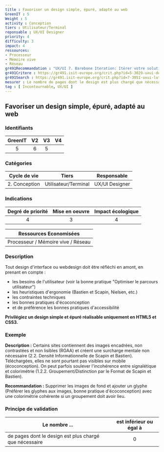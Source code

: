 ```yaml
---
title : Favoriser un design simple, épuré, adapté au web
GreenIT : 5
Weight : 5
activity : Conception
tiers : Utilisateur/Terminal
reponsable : UX/UI Designer
priority: 4
difficulty: 3
impact: 4
ressources:
- Processeur
- Mémoire vive
- Réseau
gr491Recommandation : "UX/UI 7. Barebone Iteration: Itérer votre solution jusqu'au minimalisme acceptable par vos utilisateurs"
gr491Critere : https://gr491.isit-europe.org/crit.php?id=5-3029-uxui-des-elements/composants-visuels-sonores-et-tactiles-peuvent
gr491Search : https://gr491.isit-europe.org/crit.php?id=7-3051-uxui-lutilisation-des-moteurs-de-recherches-internes-au
mesurer : Le nombre de pages dont le design est plus chargé que nécessaire
tag : [ Incontournable, UX/UI ]
---
```


## Favoriser un design simple, épuré, adapté au web

### Identifiants

| GreenIT |  V2  |  V3  |  V4  |
|:-------:|:----:|:----:|:----:|
|  5    | 6  | 5  |      |

### Catégories

| Cycle de vie |  Tiers  |  Responsable  |
|:---------:|:----:|:----:|
| 2. Conception | Utilisateur/Terminal | UX/UI Designer |

### Indications

| Degré de priorité |      Mise en oeuvre       |  Impact écologique    |
|:-------------------:|:-------------------------:|:---------------------:|
| 4 | 3 | 4 |

|Ressources Economisées                                      |
|:----------------------------------------------------------:|
| Processeur / Mémoire vive / Réseau   |

### Description

Tout design d'interface ou webdesign doit être réfléchi en amont, en prenant en compte :
- les besoins de l'utilisateur (voir la bonne pratique "Optimiser le parcours utilisateur")
- les heuristiques d'ergonomie (Bastien et Scapin, Nielsen, etc.)
- les contraintes techniques
- les bonnes pratiques d'écoconception
- et de préférence les bonnes pratiques d'accessibilité

**Privilégiez un design simple et épuré réalisable uniquement en HTML5 et CSS3.**

### Exemple

**Description :** Certains sites contiennent des images encadrées, non contrastées et non lisibles (RGAA) et créent une surcharge mentale non nécessaire (2.2. Densité Informationnelle de Scapin et Bastien). Téléchargées, elles ne sont pourtant pas visibles sur mobile (écoconception). On peut parfois soulever l'incohérence entre signalétique et colorimétrie (1.2.2. Groupement/Distinction par le Format de Scapin et Bastien).

**Recommandation :** Supprimer les images de fond et ajouter un glyphe (Préférer les glyphes aux images, bonne pratique d'écoconception) avec une colorimétrie cohérente si un groupement doit avoir lieu.

### Principe de validation

| Le nombre ...     | est inférieur ou égal à   |  
|-------------------|:-------------------------:|
|   de pages dont le design est plus chargé que nécessaire  |  0 |
